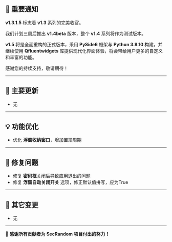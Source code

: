 ## 📢 重要通知

**v1.3.1.5** 标志着 **v1.3** 系列的完美收官。

我们计划三周后推出 **v1.4beta** 版本，整个 **v1.4** 系列将作为测试版本。

**v1.5** 将是全面重构的正式版本，采用 **PySide6** 框架与 **Python 3.8.10** 构建，并继续使用 **Qfluentwidgets** 库提供现代化界面体验，将会带给用户更多的自定义和丰富的功能。

感谢您的持续支持，敬请期待！

---

## 🚀 主要更新

- 无

---

## 💡 功能优化

- 优化 **浮窗收纳窗口**，增加置顶周期

---

## 🐛 修复问题

- 修复 **密码框**关闭后导致应用退出的问题
- 修复 **浮窗自动关闭开关** 选项，修正默认值拼写，应为True

---

## 🔧 其它变更

- 无

---

💝 **感谢所有贡献者为 SecRandom 项目付出的努力！**

<!-- 
AI改日志提示词：在更新此CHANGELOG.md文件时，请遵循以下格式：
- 使用"新增/优化/修复" + "功能名称" + "更新内容"的格式
- 示例："新增 更新通知弹窗，新增"今日不再提醒"功能"
- 示例："优化 课间禁用功能，新增在点名、抽奖的"开始"按钮点击后显示禁用状态提示"
- 示例："修复 DPI缩放问题，新增修复界面字体大小异常和界面比例失调问题"
- 注意：保持文本内容简洁明了，避免冗余描述
- 注意：适当加粗部分内容，如功能名称、关键特性等，使用**加粗文本**格式
保持格式一致性，确保每个更新条目都遵循这一模式。
-->